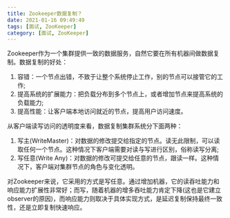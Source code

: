 ```yaml
---
title: Zookeeper数据复制？
date: 2021-01-16 09:49:49
tags: [面试, ZooKeeper]
category: [面试, ZooKeeper]
---
```


Zookeeper作为一个集群提供一致的数据服务，自然它要在所有机器间做数据复制。数据复制的好处：

1. 容错：一个节点出错，不致于让整个系统停止工作，别的节点可以接管它的工作; 
2. 提高系统的扩展能力：把负载分布到多个节点上，或者增加节点来提高系统的负载能力; 
3. 提高性能：让客户端本地访问就近的节点，提高用户访问速度。


从客户端读写访问的透明度来看，数据复制集群系统分下面两种：

1. 写主(WriteMaster)：对数据的修改提交给指定的节点。读无此限制，可以读取任何一个节点。这种情况下客户端需要对读与写进行区别，俗称读写分离;
2. 写任意(Write Any)：对数据的修改可提交给任意的节点，跟读一样。这种情况下，客户端对集群节点的角色与变化透明。

对Zookeeper来说，它采用的方式是写任意。通过增加机器，它的读吞吐能力和响应能力扩展性非常好；而写，随着机器的增多吞吐能力肯定下降(这也是它建立observer的原因)，而响应能力则取决于具体实现方式，是延迟复制保持最终一致性，还是立即复制快速响应。

